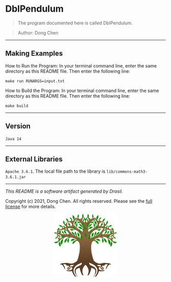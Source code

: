 # DblPendulum 
> The program documented here is called DblPendulum.

> Author: Dong Chen

------------------------------------------------------------
## Making Examples 
 How to Run the Program:
In your terminal command line, enter the same directory as this README file. Then enter the following line:
```
make run RUNARGS=input.txt
```

How to Build the Program:
In your terminal command line, enter the same directory as this README file. Then enter the following line:
```
make build
```

------------------------------------------------------------
## Version 
 `Java 14`

------------------------------------------------------------
## External Libraries 
 `Apache 3.6.1`. The local file path to the library is `lib/commons-math3-3.6.1.jar`

------------------------------------------------------------
*This README is a software artifact generated by Drasil.*

Copyright (c) 2021, Dong Chen. All rights reserved. Please see the [full license](https://github.com/JacquesCarette/Drasil/blob/4b9ad0a3016fecb3c7a2aa82ab142f9e805b5cc8/LICENSE) for more details.

<p align="center">
<img src="../../../../drasil-website/WebInfo/images/Icon.png" alt="Drasil Tree" width="200" />
</p>
